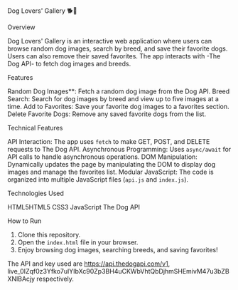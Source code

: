  Dog Lovers' Gallery 🐕🦺

 Overview

Dog Lovers' Gallery is an interactive web application where users can browse random dog images, search by breed, and save their favorite dogs. Users can also remove their saved favorites. The app interacts with -The Dog API- to fetch dog images and breeds.

Features

  Random Dog Images**: Fetch a random dog image from the Dog API.
  Breed Search: Search for dog images by breed and view up to five images at a time.
  Add to Favorites: Save your favorite dog images to a favorites section.
  Delete Favorite Dogs: Remove any saved favorite dogs from the list.

Technical Features

  API Interaction: The app uses `fetch` to make GET, POST, and DELETE requests to The Dog API.
  Asynchronous Programming: Uses `async/await` for API calls to handle asynchronous operations.
  DOM Manipulation: Dynamically updates the page by manipulating the DOM to display dog images and manage the favorites list.
  Modular JavaScript: The code is organized into multiple JavaScript files (`api.js` and `index.js`).

Technologies Used

 HTML5HTML5
 CSS3
 JavaScript 
 The Dog API

 How to Run

1. Clone this repository.
2. Open the `index.html` file in your browser.
3. Enjoy browsing dog images, searching breeds, and saving favorites!

The API and key used are 
https://api.thedogapi.com/v1, 
live_0IZqf0z3Yfko7ulYIbXc90Zp3BH4uCKWbVhtQbDjhmSHEmivM47u3bZBXNlBAcjy respectively.

